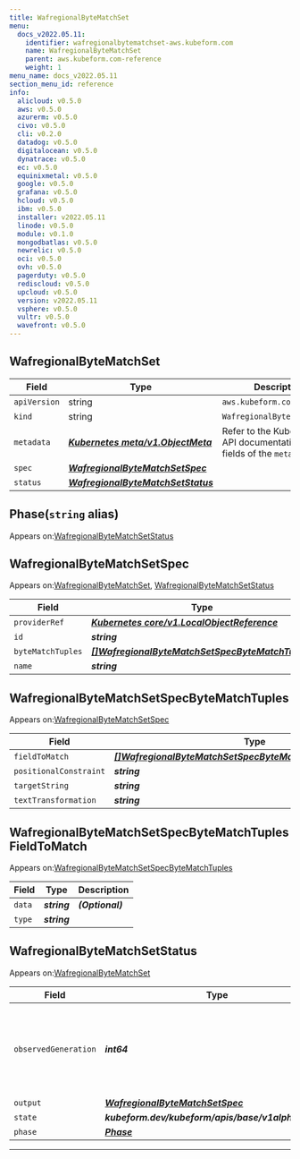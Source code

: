 ```yaml
---
title: WafregionalByteMatchSet
menu:
  docs_v2022.05.11:
    identifier: wafregionalbytematchset-aws.kubeform.com
    name: WafregionalByteMatchSet
    parent: aws.kubeform.com-reference
    weight: 1
menu_name: docs_v2022.05.11
section_menu_id: reference
info:
  alicloud: v0.5.0
  aws: v0.5.0
  azurerm: v0.5.0
  civo: v0.5.0
  cli: v0.2.0
  datadog: v0.5.0
  digitalocean: v0.5.0
  dynatrace: v0.5.0
  ec: v0.5.0
  equinixmetal: v0.5.0
  google: v0.5.0
  grafana: v0.5.0
  hcloud: v0.5.0
  ibm: v0.5.0
  installer: v2022.05.11
  linode: v0.5.0
  module: v0.1.0
  mongodbatlas: v0.5.0
  newrelic: v0.5.0
  oci: v0.5.0
  ovh: v0.5.0
  pagerduty: v0.5.0
  rediscloud: v0.5.0
  upcloud: v0.5.0
  version: v2022.05.11
  vsphere: v0.5.0
  vultr: v0.5.0
  wavefront: v0.5.0
---
```


## WafregionalByteMatchSet
| Field | Type | Description |
| ------ | ----- | ----------- |
| `apiVersion` | string | `aws.kubeform.com/v1alpha1` |
|    `kind` | string | `WafregionalByteMatchSet` |
| `metadata` | ***[Kubernetes meta/v1.ObjectMeta](https://v1-22.docs.kubernetes.io/docs/reference/generated/kubernetes-api/v1.22/#objectmeta-v1-meta)***|Refer to the Kubernetes API documentation for the fields of the `metadata` field.|
| `spec` | ***[WafregionalByteMatchSetSpec](#wafregionalbytematchsetspec)***||
| `status` | ***[WafregionalByteMatchSetStatus](#wafregionalbytematchsetstatus)***||
## Phase(`string` alias)

Appears on:[WafregionalByteMatchSetStatus](#wafregionalbytematchsetstatus)

## WafregionalByteMatchSetSpec

Appears on:[WafregionalByteMatchSet](#wafregionalbytematchset), [WafregionalByteMatchSetStatus](#wafregionalbytematchsetstatus)

| Field | Type | Description |
| ------ | ----- | ----------- |
| `providerRef` | ***[Kubernetes core/v1.LocalObjectReference](https://v1-22.docs.kubernetes.io/docs/reference/generated/kubernetes-api/v1.22/#localobjectreference-v1-core)***||
| `id` | ***string***||
| `byteMatchTuples` | ***[[]WafregionalByteMatchSetSpecByteMatchTuples](#wafregionalbytematchsetspecbytematchtuples)***| ***(Optional)*** |
| `name` | ***string***||
## WafregionalByteMatchSetSpecByteMatchTuples

Appears on:[WafregionalByteMatchSetSpec](#wafregionalbytematchsetspec)

| Field | Type | Description |
| ------ | ----- | ----------- |
| `fieldToMatch` | ***[[]WafregionalByteMatchSetSpecByteMatchTuplesFieldToMatch](#wafregionalbytematchsetspecbytematchtuplesfieldtomatch)***||
| `positionalConstraint` | ***string***||
| `targetString` | ***string***| ***(Optional)*** |
| `textTransformation` | ***string***||
## WafregionalByteMatchSetSpecByteMatchTuplesFieldToMatch

Appears on:[WafregionalByteMatchSetSpecByteMatchTuples](#wafregionalbytematchsetspecbytematchtuples)

| Field | Type | Description |
| ------ | ----- | ----------- |
| `data` | ***string***| ***(Optional)*** |
| `type` | ***string***||
## WafregionalByteMatchSetStatus

Appears on:[WafregionalByteMatchSet](#wafregionalbytematchset)

| Field | Type | Description |
| ------ | ----- | ----------- |
| `observedGeneration` | ***int64***| ***(Optional)*** Resource generation, which is updated on mutation by the API Server.|
| `output` | ***[WafregionalByteMatchSetSpec](#wafregionalbytematchsetspec)***| ***(Optional)*** |
| `state` | ***kubeform.dev/kubeform/apis/base/v1alpha1.State***| ***(Optional)*** |
| `phase` | ***[Phase](#phase)***| ***(Optional)*** |
---
